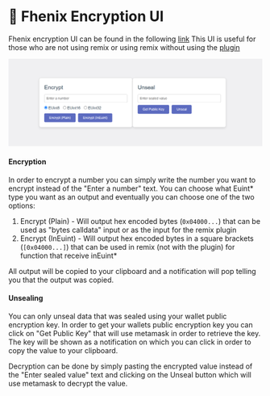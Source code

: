 # 🔐 Fhenix Encryption UI

Fhenix encryption UI can be found in the following [link](https://encrypt.fhenix.zone/)
This UI is useful for those who are not using remix or using remix without using the [plugin](Fhenix-Remix-Plugin.md)

![](encui.png)

#### Encryption

In order to encrypt a number you can simply write the number you want to encrypt instead of the "Enter a number" text.
You can choose what Euint\* type you want as an output and eventually you can choose one of the two options:

1. Encrypt (Plain) - Will output hex encoded bytes (`0x04000...`) that can be used as "bytes calldata" input or as the input for the remix plugin
2. Encrypt (InEuint) - Will output hex encoded bytes in a square brackets (`[0x04000...]`) that can be used in remix (not with the plugin) for function that receive inEuint\*

All output will be copied to your clipboard and a notification will pop telling you that the output was copied.

#### Unsealing

You can only unseal data that was sealed using your wallet public encryption key.
In order to get your wallets public encryption key you can click on "Get Public Key" that will use metamask in order to retrieve the key. The key will be shown as a notification on which you can click in order to copy the value to your clipboard.

Decryption can be done by simply pasting the encrypted value instead of the "Enter sealed value" text and clicking on the Unseal button which will use metamask to decrypt the value.
